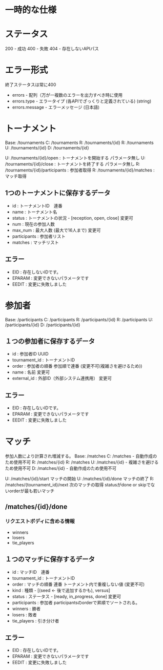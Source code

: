 
# 一時的な仕様

# ステータス
 200 - 成功
 400 - 失敗
 404 - 存在しないAPIパス

# エラー形式
 終了ステータスは常に400
 * errors - 配列（万が一複数のエラーを出力すべき時に使用
 * errors.type - エラータイプ (各APIでざっくりと定義されている) (string)
 * errors.message - エラーメッセージ (日本語)

# トーナメント
 Base: /tournaments
 C: /tournaments
 R: /tournaments/{id}
 R: /tournaments
 U: /tournaments/{id}
 D: /tournaments/{id}

 U: /tournaments/{id}/open : トーナメントを開始する パラメータ無し
 U: /tournaments/{id}/close : トーナメントを終了する パラメータ無し
 R: /tournaments/{id}/participants : 参加者取得
 R: /tournaments/{id}/matches : マッチ取得

## 1つのトーナメントに保存するデータ
 * id : トーナメントID　連番
 * name : トーナメント名
 * status : トーナメントの状況 - [reception, open, close] 変更可
 * num : 現在の参加人数
 * max_num : 最大人数 (最大で16人まで) 変更可
 * participants : 参加者リスト
 * matches : マッチリスト

 ## エラー
 * EID : 存在しないIDです。
 * EPARAM : 変更できないパラメータです
 * EEDIT : 変更に失敗しました

# 参加者
 Base: /participants
 C: /participants
 R: /participants/{id}
 R: /participants
 U: /participants/{id}
 D: /participants/{id}

## １つの参加者に保存するデータ
 * id : 参加者ID UUID
 * tournament_id : トーナメントID
 * order : 参加者の順番 参加順で連番 (変更不可(複雑さを避けるため))
 * name : 名前 変更可
 * external_id : 外部ID（外部システム連携用） 変更可

 ## エラー
 * EID : 存在しないIDです。
 * EPARAM : 変更できないパラメータです
 * EEDIT : 変更に失敗しました

# マッチ
 参加人数により計算され増減する。
 Base: /matches
 C: /matches - 自動作成のため使用不可
 R: /matches/{id}
 R: /matches
 U: /matches/{id} - 複雑さを避けるため使用不可
 D: /matches/{id} - 自動作成のため使用不可

 U: /matches/{id}/start マッチの開始
 U: /matches/{id}/done マッチの終了
 R: /matches/{tournament_id}/next 次のマッチの取得 statusがdone or skipでないorderが最も若いマッチ

## /matches/{id}/done
### リクエストボディに含める情報
 * winners
 * losers
 * tie_players

## １つのマッチに保存するデータ
 * id : マッチID　連番
 * tournament_id : トーナメントID
 * order : マッチの順番 連番 トーナメント内で重複しない値 (変更不可)
 * kind : 種類 - [(seed <- 後で追加するかも), versus]
 * status : ステータス - [ready, in_progress, done] 変更可
 * participants : 参加者 participantsのorderで昇順でソートされる。
 * winners : 勝者
 * losers : 敗者
 * tie_players : 引き分け者

## エラー
 * EID : 存在しないIDです。
 * EPARAM : 変更できないパラメータです
 * EEDIT : 変更に失敗しました
